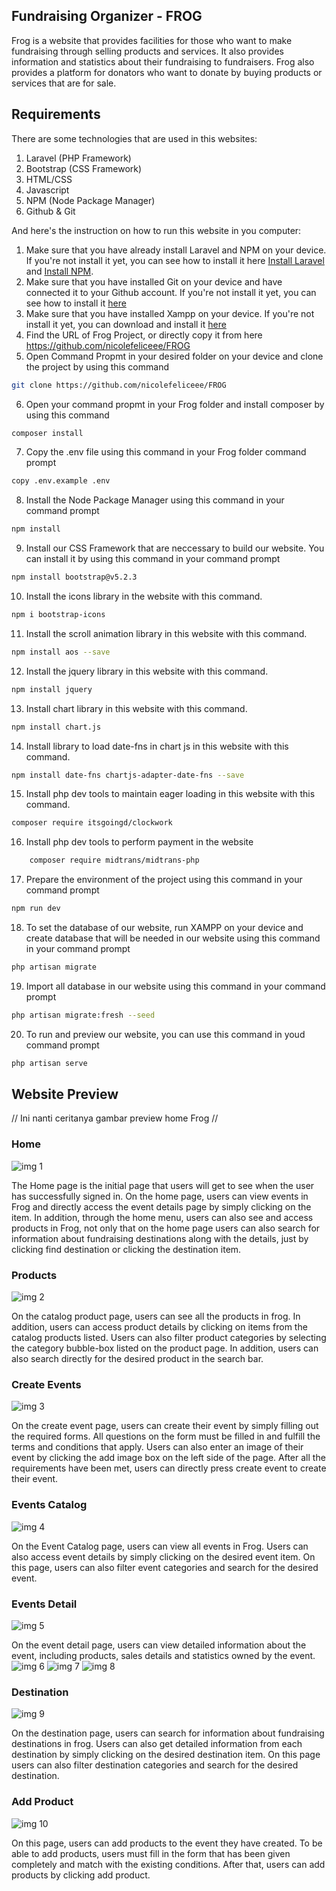 <!-- pada saat awal menjalankan:
npm install
npm run build
npm install aos --save
npm install bootstrap@v5.2.3
npm i bootstrap-icons
npm i cloudinary
npm install jquery
npm install chart.js
npm install date-fns chartjs-adapter-date-fns --save
composer require itsgoingd/clockwork
composer require midtrans/midtrans-php

yang perlu ditulis di tiap page:

{{-- bootstrap css --}}
<link rel="stylesheet" href="node_modules/bootstrap/dist/css/bootstrap.min.css">
<link rel="stylesheet" href="node_modules/bootstrap-icons/font/bootstrap-icons.css">
<link rel="stylesheet" href="node_modules/aos/dist/aos.css">

{{-- bootstrap js --}}
<script src="node_modules/aos/dist/aos.js"></script>
<script src="node_modules/bootstrap/dist/js/bootstrap.bundle.min.js"></script>

{{-- script for animate on scroll --}}
<script>
    AOS.init();
</script> -->
## Fundraising Organizer - FROG
Frog is a website that provides facilities for those who want to make fundraising through selling products and services. It also provides information and statistics about their fundraising to fundraisers. Frog also provides a platform for donators who want to donate by buying products or services that are for sale.

## Requirements
There are some technologies that are used in this websites:
1. Laravel (PHP Framework)
2. Bootstrap (CSS Framework)
3. HTML/CSS
4. Javascript
5. NPM (Node Package Manager)
6. Github & Git

And here's the instruction on how to run this website in you computer:
1. Make sure that you have already install Laravel and NPM on your device. If you're not install it yet, you can see how to install it here <a href="https://laravel.com/docs/8.x/installation">Install Laravel</a> and <a href="https:// docs.npmjs.com/downloading-and-installing-node-js-and-npm">Install NPM</a>.
2. Make sure that you have installed Git on your device and have connected it to your Github account. If you're not install it yet, you can see how to install it <a href="https://git-scm.com/book/en/v2/Getting-Started-Installing-Git">here</a>
3. Make sure that you have installed Xampp on your device. If you're not install it yet, you can download and install it <a href="https://www.apachefriends.org/download.html">here</a>
4. Find the URL of Frog Project, or directly copy it from here <a>https://github.com/nicolefeliceee/FROG</a>
5. Open Command Propmt in your desired folder on your device and clone the project by using this command
```sh
git clone https://github.com/nicolefeliceee/FROG
```
6. Open your command propmt in your Frog folder and install composer by using this command
```sh
composer install
```
7. Copy the .env file using this command in your Frog folder command prompt
```sh
copy .env.example .env
```
8. Install the Node Package Manager using this command in your command prompt
```sh
npm install
```
9. Install our CSS Framework that are neccessary to build our website. You can install it by using this command in your command prompt
```sh
npm install bootstrap@v5.2.3
```
10. Install the icons library in the website with this command.
```sh
npm i bootstrap-icons
```
11. Install the scroll animation library in this website with this command.
```sh
npm install aos --save
```
12. Install the jquery library in this website with this command.
```sh
npm install jquery
```
13. Install chart library in this website with this command.
```sh
npm install chart.js
```
14. Install library to load date-fns in chart js in this website with this command.
```sh
npm install date-fns chartjs-adapter-date-fns --save
```
15. Install php dev tools to maintain eager loading in this website with this command.
```sh
composer require itsgoingd/clockwork
```
16. Install php dev tools to perform payment in the website
```sh
    composer require midtrans/midtrans-php
```
17. Prepare the environment of the project using this command in your command prompt
```sh
npm run dev
```
18. To set the database of our website, run XAMPP on your device and create database that will be needed in our website using this command in your command prompt
```sh
php artisan migrate
```
19. Import all database in our website using this command in your command prompt
```sh
php artisan migrate:fresh --seed
```
20. To run and preview our website, you can use this command in youd command prompt
```sh
php artisan serve
```
    
## Website Preview
// Ini nanti ceritanya gambar preview home Frog //
### Home
![img 1](https://github.com/ArdoD/FROG/blob/main/public/assets/img/Home-ss.jpeg)
<!-- ![img 1](https://github.com/nicolefelice/frog/blob/master/public/assets/img/Home-ss.jpeg) -->
The Home page is the initial page that users will get to see when the user has successfully signed in. On the home page, users can view events in Frog and directly access the event details page by simply clicking on the item. In addition, through the home menu, users can also see and access products in Frog, not only that on the home page users can also search for information about fundraising destinations along with the details, just by clicking find destination or clicking the destination item.
### Products
![img 2](https://github.com/ArdoD/FROG/blob/main/public/assets/img/products-ss.jpeg)
<!-- ![img 2](https://github.com/nicolefelice/frog/blob/master/public/assets/img/products-ss.jpeg) -->
On the catalog product page, users can see all the products in frog. In addition, users can access product details by clicking on items from the catalog products listed. Users can also filter product categories by selecting the category bubble-box listed on the product page. In addition, users can also search directly for the desired product in the search bar.
### Create Events
![img 3](https://github.com/ArdoD/FROG/blob/main/public/assets/img/createEvent-ss.jpeg)
<!-- ![img 3](https://github.com/nicolefelice/frog/blob/master/public/assets/img/createEvent-ss.jpeg) -->
On the create event page, users can create their event by simply filling out the required forms. All questions on the form must be filled in and fulfill the terms and conditions that apply. Users can also enter an image of their event by clicking the add image box on the left side of the page. After all the requirements have been met, users can directly press create event to create their event.
### Events Catalog
![img 4](https://github.com/ArdoD/FROG/blob/main/public/assets/img/events-ss.jpeg)
<!-- ![img 4](https://github.com/nicolefelice/frog/blob/master/public/assets/img/events-ss.jpeg) -->
On the Event Catalog page, users can view all events in Frog. Users can also access event details by simply clicking on the desired event item. On this page, users can also filter event categories and search for the desired event.
### Events Detail
![img 5](https://github.com/ArdoD/FROG/blob/main/public/assets/img/eventDetail-ss.jpeg)
<!-- ![img 5](https://github.com/nicolefelice/frog/blob/master/public/assets/img/eventDetail-ss.jpeg) -->
On the event detail page, users can view detailed information about the event, including products, sales details and statistics owned by the event.
![img 6](https://github.com/ArdoD/FROG/blob/main/public/assets/img/eventDetail2-ss.jpeg)
![img 7](https://github.com/ArdoD/FROG/blob/main/public/assets/img/eventDetail3-ss.jpeg)
![img 8](https://github.com/ArdoD/FROG/blob/main/public/assets/img/eventDetail4-ss.jpeg)
<!-- ![img 6](https://github.com/nicolefelice/frog/blob/master/public/assets/img/eventDetail2-ss.jpeg)
![img 7](https://github.com/nicolefelice/frog/blob/master/public/assets/img/eventDetail3-ss.jpeg)
![img 8](https://github.com/nicolefelice/frog/blob/master/public/assets/img/eventDetail4-ss.jpeg) -->
### Destination
![img 9](https://github.com/ArdoD/FROG/blob/main/public/assets/img/destination-ss.jpeg)
<!-- ![img 9](https://github.com/nicolefelice/frog/blob/master/public/assets/img/destination-ss.jpeg) -->
On the destination page, users can search for information about fundraising destinations in frog. Users can also get detailed information from each destination by simply clicking on the desired destination item. On this page users can also filter destination categories and search for the desired destination.
### Add Product
![img 10](https://github.com/ArdoD/FROG/blob/main/public/assets/img/createProduct-ss.jpeg)
<!-- ![img 10](https://github.com/nicolefelice/frog/blob/master/public/assets/img/createProduct-ss.jpeg) -->
On this page, users can add products to the event they have created. To be able to add products, users must fill in the form that has been given completely and match with the existing conditions. After that, users can add products by clicking add product.
